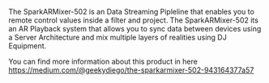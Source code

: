 The SparkARMixer-502 is an Data Streaming Pipleline that enables you to remote control values inside a filter and project. The SparkARMixer-502 its an AR Playback system that allows you to sync data between devices using a Server Architecture and mix multiple layers of realities using DJ Equipment.

You can find more information about this product in here https://medium.com/@geekydiego/the-sparkarmixer-502-943164377a57

